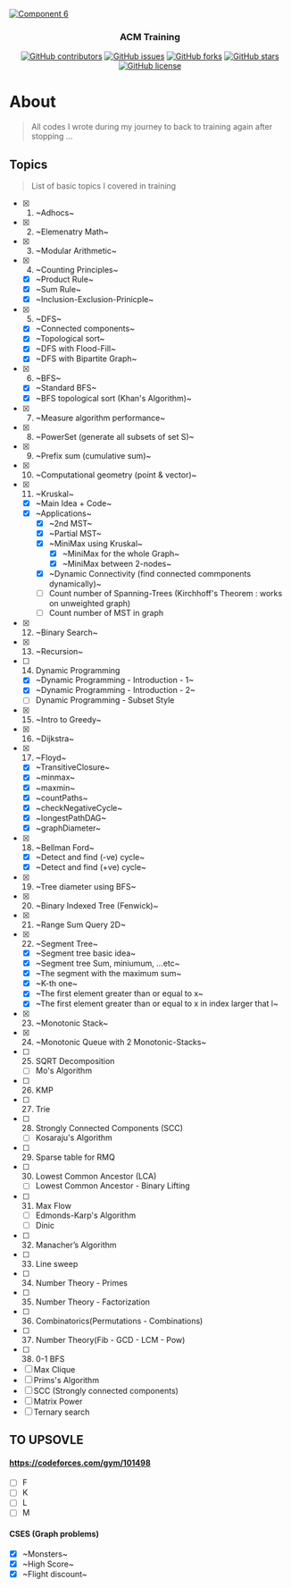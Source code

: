 <p align="center">
  <a href="https://github.com/AbdallahHemdan/CP__Training" rel="noopener">
    
  ![Component 6](https://user-images.githubusercontent.com/40190772/94355576-67f9b300-0085-11eb-97fd-211d1d1b50f2.png)
  
  </a>
</p>

<h3 align="center">ACM Training</h3>
<div align="center">

[![GitHub contributors](https://img.shields.io/github/contributors/AbdallahHemdan/CP__Training)](https://github.com/AbdallahHemdan/CP__Training/contributors)
[![GitHub issues](https://img.shields.io/github/issues/AbdallahHemdan/CP__Training)](https://github.com/AbdallahHemdan/CP__Training/issues)
[![GitHub forks](https://img.shields.io/github/forks/AbdallahHemdan/CP__Training)](https://github.com/AbdallahHemdan/CP__Training/network)
[![GitHub stars](https://img.shields.io/github/stars/AbdallahHemdan/CP__Training)](https://github.com/AbdallahHemdan/CP__Training/stargazers)
[![GitHub license](https://img.shields.io/github/license/AbdallahHemdan/CP__Training)](https://github.com/AbdallahHemdan/CP__Training/blob/master/LICENSE)


</div>


# About
> All codes I wrote during my journey to back to training again after stopping ...


## Topics 
> List of basic topics I covered in training

- [x] 1. ~Adhocs~
- [x] 2. ~Elemenatry Math~
- [x] 3. ~Modular Arithmetic~
- [x] 4. ~Counting Principles~
  - [x] ~Product Rule~
  - [x] ~Sum Rule~
  - [x] ~Inclusion-Exclusion-Prinicple~
- [x] 5. ~DFS~
  - [x] ~Connected components~
  - [x] ~Topological sort~
  - [x] ~DFS with Flood-Fill~
  - [x] ~DFS with Bipartite Graph~
- [x] 6. ~BFS~
  - [x] ~Standard BFS~
  - [x] ~BFS topological sort (Khan's Algorithm)~
- [x] 7. ~Measure algorithm performance~
- [x] 8. ~PowerSet (generate all subsets of set S)~
- [x] 9. ~Prefix sum (cumulative sum)~
- [x] 10. ~Computational geometry (point & vector)~
- [x] 11. ~Kruskal~
  - [x] ~Main Idea + Code~
  - [x] ~Applications~
      - [x] ~2nd MST~
      - [x] ~Partial MST~
      - [x] ~MiniMax using Kruskal~
        - [x] ~MiniMax for the whole Graph~
        - [x] ~MiniMax between 2-nodes~
      - [x] ~Dynamic Connectivity (find connected commponents dynamically)~
      - [ ] Count number of Spanning-Trees (Kirchhoff's Theorem : works on unweighted graph)
      - [ ] Count number of MST in graph
- [x] 12. ~Binary Search~
- [x] 13. ~Recursion~
- [ ] 14. Dynamic Programming
  - [x] ~Dynamic Programming - Introduction - 1~
  - [x] ~Dynamic Programming - Introduction - 2~
  - [ ] Dynamic Programming - Subset Style
- [x] 15. ~Intro to Greedy~
- [x] 16. ~Dijkstra~
- [x] 17. ~Floyd~
  - [x] ~TransitiveClosure~
  - [x] ~minmax~
  - [x] ~maxmin~
  - [x] ~countPaths~
  - [x] ~checkNegativeCycle~
  - [x] ~longestPathDAG~
  - [x] ~graphDiameter~
- [x] 18. ~Bellman Ford~
  - [x] ~Detect and find (-ve) cycle~
  - [x] ~Detect and find (+ve) cycle~
- [x] 19. ~Tree diameter using BFS~
- [x] 20. ~Binary Indexed Tree (Fenwick)~
- [x] 21. ~Range Sum Query 2D~
- [x] 22. ~Segment Tree~
  - [x] ~Segment tree basic idea~
  - [x] ~Segment tree Sum, miniumum, ...etc~
  - [x] ~The segment with the maximum sum~
  - [x] ~K-th one~
  - [x] ~The first element greater than or equal to x~
  - [x] ~The first element greater than or equal to x in index larger that l~
- [x] 23. ~Monotonic Stack~
- [x] 24. ~Monotonic Queue with 2 Monotonic-Stacks~
- [ ] 25. SQRT Decomposition
  - [ ] Mo's Algorithm
- [ ] 26. KMP
- [ ] 27. Trie
- [ ] 28. Strongly Connected Components (SCC)
  - [ ] Kosaraju's Algorithm
- [ ] 29. Sparse table for RMQ
- [ ] 30. Lowest Common Ancestor (LCA)
  - [ ] Lowest Common Ancestor - Binary Lifting
- [ ] 31. Max Flow
  - [ ] Edmonds-Karp's Algorithm
  - [ ] Dinic
- [ ] 32. Manacher’s Algorithm
- [ ] 33. Line sweep
- [ ] 34. Number Theory - Primes
- [ ] 35. Number Theory - Factorization
- [ ] 36. Combinatorics(Permutations - Combinations)
- [ ] 37. Number Theory(Fib - GCD - LCM - Pow)
- [ ] 38. 0-1 BFS
- [ ] Max Clique
- [ ] Prims's Algorithm
- [ ] SCC (Strongly connected components)
- [ ] Matrix Power
- [ ] Ternary search

## TO UPSOVLE
#### https://codeforces.com/gym/101498
- [ ] F
- [ ] K
- [ ] L
- [ ] M

#### CSES (Graph problems)
- [x] ~Monsters~
- [x] ~High Score~
- [x] ~Flight discount~
